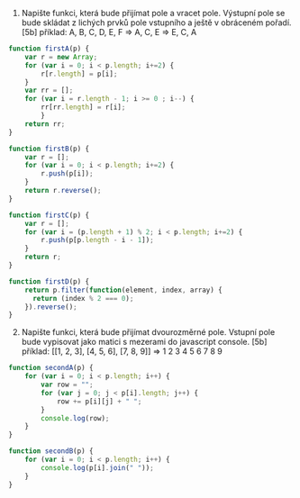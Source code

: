 1) Napište funkci, která bude přijímat pole a vracet pole. Výstupní pole se bude skládat z lichých prvků pole vstupního a ještě v obráceném pořadí. [5b]
    příklad: A, B, C, D, E, F => A, C, E => E, C, A

```javascript
function firstA(p) {
    var r = new Array;
    for (var i = 0; i < p.length; i+=2) {
        r[r.length] = p[i];
    }
    var rr = [];
    for (var i = r.length - 1; i >= 0 ; i--) {
        rr[rr.length] = r[i];
        }
    return rr;
}

function firstB(p) {
    var r = [];
    for (var i = 0; i < p.length; i+=2) {
        r.push(p[i]);
    }
    return r.reverse();
}

function firstC(p) {
    var r = [];
    for (var i = (p.length + 1) % 2; i < p.length; i+=2) {
        r.push(p[p.length - i - 1]);
    }
    return r;
}

function firstD(p) {
    return p.filter(function(element, index, array) {
      return (index % 2 === 0);
    }).reverse();
}
```

2) Napište funkci, která bude přijímat dvourozměrné pole. Vstupní pole bude vypisovat jako matici s mezerami do javascript console. [5b]
   příklad: [[1, 2, 3], [4, 5, 6], [7, 8, 9]]
   =>
   1 2 3
   4 5 6
   7 8 9

```javascript
function secondA(p) {
    for (var i = 0; i < p.length; i++) {
        var row = "";
        for (var j = 0; j < p[i].length; j++) {
            row += p[i][j] + " ";
        }
        console.log(row);
    }
}

function secondB(p) {
    for (var i = 0; i < p.length; i++) {
        console.log(p[i].join(" "));
    }
}
```

